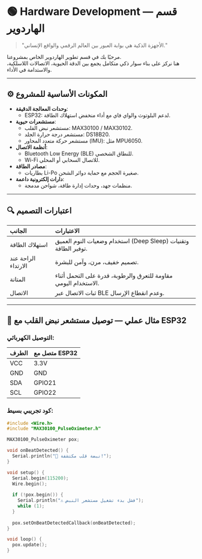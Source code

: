# 🟢 Hardware Development — قسم الهاردوير

> "الأجهزة الذكية هي بوابة العبور بين العالم الرقمي والواقع الإنساني."

مرحبًا بك في قسم تطوير الهاردوير الخاص بمشروعنا.  
هنا نركز على بناء سوار ذكي متكامل يجمع بين الدقة الحيوية، الاتصالات اللاسلكية، والاستدامة في الأداء.

---

## ⚙️ المكونات الأساسية للمشروع

- **وحدات المعالجة الدقيقة**:
  - ESP32: لدعم البلوتوث والواي فاي مع أداء منخفض استهلاك الطاقة.
- **مستشعرات حيوية**:
  - مستشعر نبض القلب: MAX30100 / MAX30102.
  - مستشعر درجة حرارة الجلد: DS18B20.
  - مستشعر حركة متعدد المحاور (IMU): مثل MPU6050.
- **أنظمة الاتصال**:
  - Bluetooth Low Energy (BLE) للنطاق الشخصي.
  - Wi-Fi للاتصال السحابي أو المحلي.
- **مصادر الطاقة**:
  - بطاريات Li-Po صغيرة الحجم مع حماية دوائر الشحن.
- **دارات إلكترونية داعمة**:
  - منظمات جهد، وحدات إدارة طاقة، شواحن مدمجة.

---

## 🔍 اعتبارات التصميم

| الجانب | الاعتبارات |
|:---|:---|
| استهلاك الطاقة | استخدام وضعيات النوم العميق (Deep Sleep) وتقنيات توفير الطاقة. |
| الراحة عند الارتداء | تصميم خفيف، مرن، وآمن للبشرة. |
| المتانة | مقاومة للتعرق والرطوبة، قدرة على التحمل أثناء الاستخدام اليومي. |
| الاتصال | ثبات الاتصال عبر BLE وعدم انقطاع الإرسال. |

---

## 🧩 مثال عملي — توصيل مستشعر نبض القلب مع ESP32

### التوصيل الكهربائي:

| الطرف | متصل مع ESP32 |
|:---|:---|
| VCC | 3.3V |
| GND | GND |
| SDA | GPIO21 |
| SCL | GPIO22 |

### كود تجريبي بسيط:

```cpp
#include <Wire.h>
#include "MAX30100_PulseOximeter.h"

MAX30100_PulseOximeter pox;

void onBeatDetected() {
  Serial.println("💓 نبضة قلب مكتشفة!");
}

void setup() {
  Serial.begin(115200);
  Wire.begin();
  
  if (!pox.begin()) {
    Serial.println("⚠️ فشل بدء تشغيل مستشعر النبض");
    while (1);
  }
  
  pox.setOnBeatDetectedCallback(onBeatDetected);
}

void loop() {
  pox.update();
}

